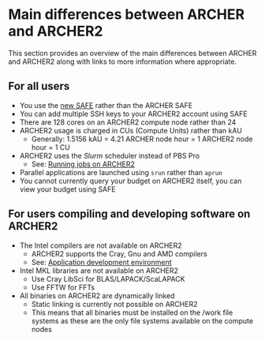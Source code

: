# Main differences between ARCHER and ARCHER2

This section provides an overview of the main differences between
ARCHER and ARCHER2 along with links to more information where 
appropriate.

## For all users

  - You use the [new SAFE](https://safe.epcc.ed.ac.uk) rather than the ARCHER SAFE
  - You can add multiple SSH keys to your ARCHER2 account using SAFE
  - There are 128 cores on an ARCHER2 compute node rather than 24
  - ARCHER2 usage is charged in CUs (Compute Units) rather than kAU
    - Generally: 1.5156 kAU = 4.21 ARCHER node hour = 1 ARCHER2 node hour = 1 CU
  - ARCHER2 uses the *Slurm* scheduler instead of PBS Pro
    - See: [Running jobs on ARCHER2](../user-guide/scheduler.md)
  - Parallel applications are launched using `srun` rather than `aprun`
  - You cannot currently query your budget on ARCHER2 itself, you can 
    view your budget using SAFE

## For users compiling and developing software on ARCHER2

  - The Intel compilers are not available on ARCHER2
    - ARCHER2 supports the Cray, Gnu and AMD compilers
    - See: [Application development environment](../user-guide/dev-environment.md)
  - Intel MKL libraries are not available on ARCHER2
    - Use Cray LibSci for BLAS/LAPACK/ScaLAPACK
    - Use FFTW for FFTs
  - All binaries on ARCHER2 are dynamically linked
    - Static linking is currently not possible on ARCHER2
    - This means that all binaries must be installed on the /work file systems
      as these are the only file systems available on the compute nodes
